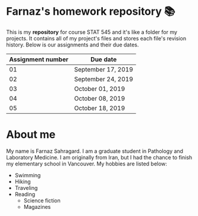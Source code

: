 # Farnaz's homework repository :books:

This is my __repository__ for course STAT 545 and it's like a folder for my projects. It contains all of my project's files and stores each file's revision history. Below is our assignments and their due dates.

Assignment number | Due date
------------ | -------------
01 | September 17, 2019
02 | September 24, 2019
03 | October 01, 2019
04 | October 08, 2019
05 | October 18, 2019

# About me



My name is Farnaz Sahragard. I am a graduate student in Pathology and Laboratory Medicine. I am originally from Iran, but I had the chance to finish my elementary school in Vancouver. My hobbies are listed below:

* Swimming
* Hiking
* Traveling
* Reading
  * Science fiction
  * Magazines
